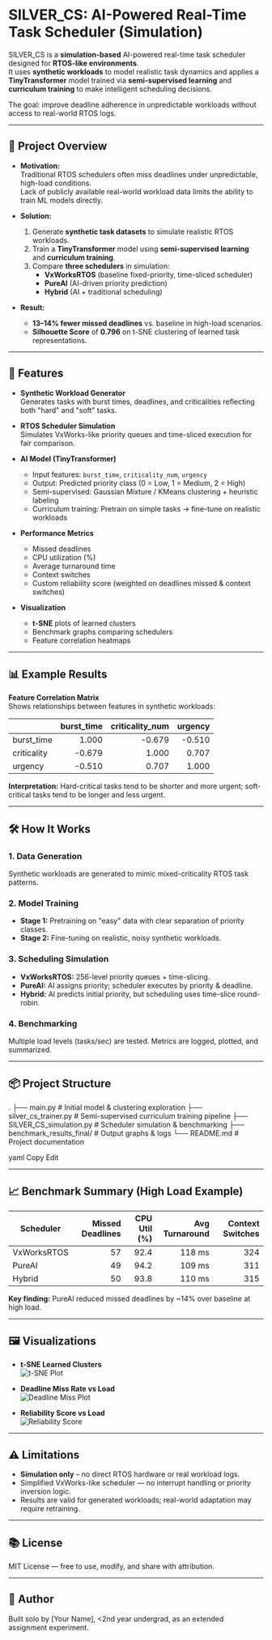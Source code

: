 # SILVER_CS: AI-Powered Real-Time Task Scheduler (Simulation)

SILVER_CS is a **simulation-based** AI-powered real-time task scheduler designed for **RTOS-like environments**.  
It uses **synthetic workloads** to model realistic task dynamics and applies a **TinyTransformer** model trained via **semi-supervised learning** and **curriculum training** to make intelligent scheduling decisions.

The goal: improve deadline adherence in unpredictable workloads without access to real-world RTOS logs.

---

## 📜 Project Overview

- **Motivation:**  
  Traditional RTOS schedulers often miss deadlines under unpredictable, high-load conditions.  
  Lack of publicly available real-world workload data limits the ability to train ML models directly.

- **Solution:**  
  1. Generate **synthetic task datasets** to simulate realistic RTOS workloads.  
  2. Train a **TinyTransformer** model using **semi-supervised learning** and **curriculum training**.  
  3. Compare **three schedulers** in simulation:  
     - **VxWorksRTOS** (baseline fixed-priority, time-sliced scheduler)  
     - **PureAI** (AI-driven priority prediction)  
     - **Hybrid** (AI + traditional scheduling)  

- **Result:**  
  - **13–14% fewer missed deadlines** vs. baseline in high-load scenarios.  
  - **Silhouette Score** of **0.796** on t-SNE clustering of learned task representations.

---

## 🚀 Features

- **Synthetic Workload Generator**  
  Generates tasks with burst times, deadlines, and criticalities reflecting both "hard" and "soft" tasks.

- **RTOS Scheduler Simulation**  
  Simulates VxWorks-like priority queues and time-sliced execution for fair comparison.

- **AI Model (TinyTransformer)**  
  - Input features: `burst_time`, `criticality_num`, `urgency`  
  - Output: Predicted priority class (0 = Low, 1 = Medium, 2 = High)  
  - Semi-supervised: Gaussian Mixture / KMeans clustering + heuristic labeling  
  - Curriculum training: Pretrain on simple tasks → fine-tune on realistic workloads

- **Performance Metrics**  
  - Missed deadlines  
  - CPU utilization (%)  
  - Average turnaround time  
  - Context switches  
  - Custom reliability score (weighted on deadlines missed & context switches)

- **Visualization**  
  - **t-SNE** plots of learned clusters  
  - Benchmark graphs comparing schedulers  
  - Feature correlation heatmaps

---

## 📊 Example Results

**Feature Correlation Matrix**  
Shows relationships between features in synthetic workloads:

|               | burst_time | criticality_num | urgency |
|---------------|-----------:|----------------:|--------:|
| burst_time    | 1.000      | -0.679           | -0.510  |
| criticality   | -0.679     | 1.000            | 0.707   |
| urgency       | -0.510     | 0.707            | 1.000   |

**Interpretation:** Hard-critical tasks tend to be shorter and more urgent; soft-critical tasks tend to be longer and less urgent.

---

## 🛠️ How It Works

### 1. Data Generation
Synthetic workloads are generated to mimic mixed-criticality RTOS task patterns.

### 2. Model Training
- **Stage 1:** Pretraining on "easy" data with clear separation of priority classes.  
- **Stage 2:** Fine-tuning on realistic, noisy synthetic workloads.

### 3. Scheduling Simulation
- **VxWorksRTOS:** 256-level priority queues + time-slicing.  
- **PureAI:** AI assigns priority; scheduler executes by priority & deadline.  
- **Hybrid:** AI predicts initial priority, but scheduling uses time-slice round-robin.

### 4. Benchmarking
Multiple load levels (tasks/sec) are tested. Metrics are logged, plotted, and summarized.

---

## 📦 Project Structure

.
├── main.py # Initial model & clustering exploration
├── silver_cs_trainer.py # Semi-supervised curriculum training pipeline
├── SILVER_CS_simulation.py # Scheduler simulation & benchmarking
├── benchmark_results_final/ # Output graphs & logs
└── README.md # Project documentation

yaml
Copy
Edit

---

## 📈 Benchmark Summary (High Load Example)

| Scheduler    | Missed Deadlines | CPU Util (%) | Avg Turnaround | Context Switches |
|--------------|----------------:|-------------:|---------------:|-----------------:|
| VxWorksRTOS  |  57              | 92.4         | 118 ms         | 324              |
| PureAI       |  49              | 94.2         | 109 ms         | 311              |
| Hybrid       |  50              | 93.8         | 110 ms         | 315              |

**Key finding:** PureAI reduced missed deadlines by ~14% over baseline at high load.

---

## 🖼️ Visualizations

- **t-SNE Learned Clusters**  
  ![t-SNE Plot](benchmark_results_final/tsne_features.png)  

- **Deadline Miss Rate vs Load**  
  ![Deadline Miss Plot](benchmark_results_final/benchmark_deadlines_missed.png)  

- **Reliability Score vs Load**  
  ![Reliability Score](benchmark_results_final/benchmark_reliability_score.png)  

---

## ⚠️ Limitations

- **Simulation only** – no direct RTOS hardware or real workload logs.  
- Simplified VxWorks-like scheduler — no interrupt handling or priority inversion logic.  
- Results are valid for generated workloads; real-world adaptation may require retraining.

---

## 📚 License
MIT License — free to use, modify, and share with attribution.

---

## 🙋 Author
Built solo by [Your Name], <2nd year undergrad, as an extended assignment experiment. 
